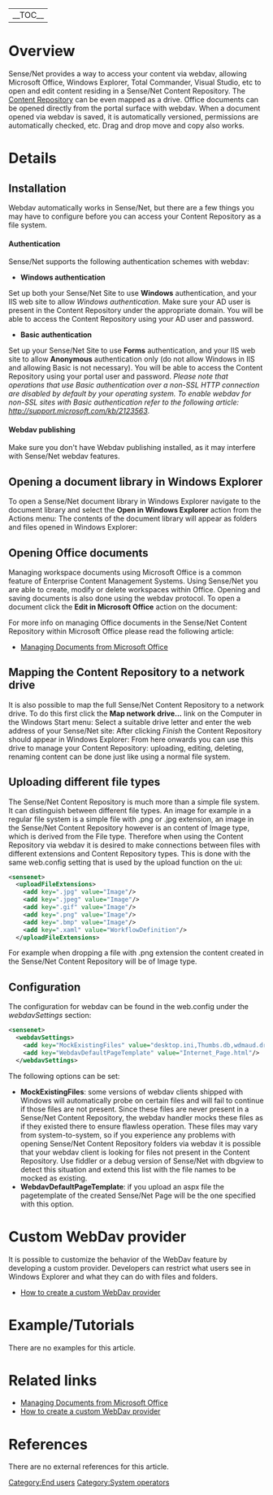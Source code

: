 |             |
|-------------|
| \_\_TOC\_\_ |

Overview
========

Sense/Net provides a way to access your content via webdav, allowing Microsoft Office, Windows Explorer, Total Commander, Visual Studio, etc to open and edit content residing in a Sense/Net Content Repository. The [Content Repository](Content_Repository "wikilink") can be even mapped as a drive. Office documents can be opened directly from the portal surface with webdav. When a document opened via webdav is saved, it is automatically versioned, permissions are automatically checked, etc. Drag and drop move and copy also works.

Details
=======

Installation
------------

Webdav automatically works in Sense/Net, but there are a few things you may have to configure before you can access your Content Repository as a file system.

#### Authentication

Sense/Net supports the following authentication schemes with webdav:

-   **Windows authentication**

  
Set up both your Sense/Net Site to use **Windows** authentication, and your IIS web site to allow *Windows authentication*. Make sure your AD user is present in the Content Repository under the appropriate domain. You will be able to access the Content Repository using your AD user and password.

-   **Basic authentication**

  
Set up your Sense/Net Site to use **Forms** authentication, and your IIS web site to allow **Anonymous** authentication only (do not allow Windows in IIS and allowing Basic is not necessary). You will be able to access the Content Repository using your portal user and password. *Please note that operations that use Basic authentication over a non-SSL HTTP connection are disabled by default by your operating system. To enable webdav for non-SSL sites with Basic authentication refer to the following article: [<http://support.microsoft.com/kb/2123563>](http://support.microsoft.com/kb/2123563)*.

#### Webdav publishing

Make sure you don't have Webdav publishing installed, as it may interfere with Sense/Net webdav features.

Opening a document library in Windows Explorer
----------------------------------------------

To open a Sense/Net document library in Windows Explorer navigate to the document library and select the **Open in Windows Explorer** action from the Actions menu: The contents of the document library will appear as folders and files opened in Windows Explorer:

Opening Office documents
------------------------

Managing workspace documents using Microsoft Office is a common feature of Enterprise Content Management Systems. Using Sense/Net you are able to create, modify or delete workspaces within Office. Opening and saving documents is also done using the webdav protocol. To open a document click the **Edit in Microsoft Office** action on the document:

For more info on managing Office documents in the Sense/Net Content Repository within Microsoft Office please read the following article:

-   [Managing Documents from Microsoft Office](Managing_Documents_from_Microsoft_Office "wikilink")

Mapping the Content Repository to a network drive
-------------------------------------------------

It is also possible to map the full Sense/Net Content Repository to a network drive. To do this first click the **Map network drive...** link on the Computer in the Windows Start menu: Select a suitable drive letter and enter the web address of your Sense/Net site: After clicking *Finish* the Content Repository should appear in Windows Explorer: From here onwards you can use this drive to manage your Content Repository: uploading, editing, deleting, renaming content can be done just like using a normal file system.

Uploading different file types
------------------------------

The Sense/Net Content Repository is much more than a simple file system. It can distinguish between different file types. An image for example in a regular file system is a simple file with .png or .jpg extension, an image in the Sense/Net Content Repository however is an content of Image type, which is derived from the File type. Therefore when using the Content Repository via webdav it is desired to make connections between files with different extensions and Content Repository types. This is done with the same web.config setting that is used by the upload function on the ui:

``` xml
<sensenet>
  <uploadFileExtensions>
    <add key=".jpg" value="Image"/>
    <add key=".jpeg" value="Image"/>
    <add key=".gif" value="Image"/>
    <add key=".png" value="Image"/>
    <add key=".bmp" value="Image"/>
    <add key=".xaml" value="WorkflowDefinition"/>
  </uploadFileExtensions>
```

For example when dropping a file with .png extension the content created in the Sense/Net Content Repository will be of Image type.

Configuration
-------------

The configuration for webdav can be found in the web.config under the *webdavSettings* section:

``` xml
<sensenet>
  <webdavSettings>
    <add key="MockExistingFiles" value="desktop.ini,Thumbs.db,wdmaud.drv,foo,MSGRHU32.ini"/>
    <add key="WebdavDefaultPageTemplate" value="Internet_Page.html"/>
  </webdavSettings>
```

The following options can be set:

-   **MockExistingFiles**: some versions of webdav clients shipped with Windows will automatically probe on certain files and will fail to continue if those files are not present. Since these files are never present in a Sense/Net Content Repository, the webdav handler mocks these files as if they existed there to ensure flawless operation. These files may vary from system-to-system, so if you experience any problems with opening Sense/Net Content Repository folders via webdav it is possible that your webdav client is looking for files not present in the Content Repository. Use fiddler or a debug version of Sense/Net with dbgview to detect this situation and extend this list with the file names to be mocked as existing.
-   **WebdavDefaultPageTemplate**: if you upload an aspx file the pagetemplate of the created Sense/Net Page will be the one specified with this option.

Custom WebDav provider
======================

It is possible to customize the behavior of the WebDav feature by developing a custom provider. Developers can restrict what users see in Windows Explorer and what they can do with files and folders.

-   [How to create a custom WebDav provider](How_to_create_a_custom_WebDav_provider "wikilink")

Example/Tutorials
=================

There are no examples for this article.

Related links
=============

-   [Managing Documents from Microsoft Office](Managing_Documents_from_Microsoft_Office "wikilink")
-   [How to create a custom WebDav provider](How_to_create_a_custom_WebDav_provider "wikilink")

References
==========

There are no external references for this article.

[Category:End users](Category:End_users "wikilink") [Category:System operators](Category:System_operators "wikilink")
